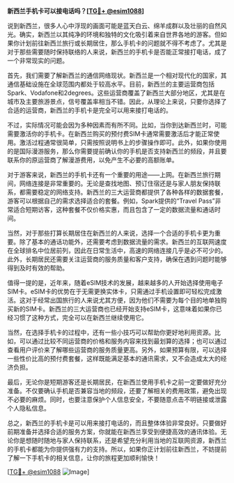 **新西兰手机卡可以接电话吗？[[TG💪+ @esim1088](https://t.me/s/esim1088)]**

说到新西兰，很多人心中浮现的画面可能是蓝天白云、绵羊成群以及壮丽的自然风光。确实，新西兰以其纯净的环境和独特的文化吸引着来自世界各地的游客。但如果你计划前往新西兰旅行或长期居住，那么手机卡的问题就不得不考虑了。尤其是对于那些需要随时保持联络的人来说，新西兰的手机卡是否能正常接打电话，成了一个非常现实的问题。

首先，我们需要了解新西兰的通信网络现状。新西兰是一个相对现代化的国家，其通信基础设施在全球范围内都处于较高水平。目前，新西兰的主要运营商包括Spark、Vodafone和2degrees。这些运营商覆盖了新西兰大部分地区，尤其是在城市及主要旅游景点，信号覆盖率相当不错。因此，从理论上来说，只要你选择了合适的运营商，新西兰的手机卡是完全可以用来接打电话的。

不过，实际情况可能会因为多种因素而有所不同。比如，当你到达新西兰时，可能需要激活你的手机卡。在新西兰购买的预付费SIM卡通常需要激活后才能正常使用。激活过程通常很简单，只需按照说明书上的步骤操作即可。此外，如果你使用的是国际漫游服务，那么你需要提前确认你的手机是否支持新西兰的频段，并且要联系你的原运营商了解漫游费用，以免产生不必要的高额账单。

对于游客来说，新西兰的手机卡还有一个重要的用途——上网。在新西兰旅行期间，网络连接是非常重要的。无论是查找地图、预订住宿还是与家人朋友保持联系，都需要稳定的网络支持。新西兰的三大运营商都提供了各种各样的数据套餐，游客可以根据自己的需求选择适合的套餐。例如，Spark提供的“Travel Pass”非常适合短期访客，这种套餐不仅价格实惠，而且包含了一定的数据流量和通话时间。

当然，对于那些打算长期居住在新西兰的人来说，选择一个合适的手机卡更为重要。除了基本的通话功能外，还需要考虑到数据流量的需求。新西兰的互联网速度在全球排名中位居前列，因此在日常生活中，高速的网络连接几乎是必不可少的。此外，长期居民还需要关注运营商的服务质量和客户支持，确保在遇到问题时能够得到及时有效的帮助。

值得一提的是，近年来，随着eSIM技术的发展，越来越多的人开始选择使用电子SIM卡。eSIM卡的优势在于无需更换实体卡，只需通过手机设置即可轻松完成激活。这对于经常出国旅行的人来说尤其方便，因为他们不需要为每个目的地单独购买新的SIM卡。新西兰的三大运营商也已经开始支持eSIM卡，这意味着如果你已经习惯了这种方式，完全可以在新西兰继续使用它。

当然，在选择手机卡的过程中，还有一些小技巧可以帮助你更好地利用资源。比如，可以通过比较不同运营商的价格和服务内容来找到最划算的选择；也可以通过查看用户评价来了解哪些运营商的服务质量更高。另外，如果预算有限，可以选择一些性价比高的预付费套餐，这样既能满足基本的通讯需求，又不会造成太大的经济负担。

最后，无论你是短期游客还是长期居民，在新西兰使用手机卡之前一定要做好充分准备。不仅要确认手机是否兼容当地的频段，还要了解相关的费用政策，避免出现不必要的麻烦。同时，也要注意保护个人信息安全，不要随意点击不明链接或泄露个人隐私信息。

总之，新西兰的手机卡是可以用来接打电话的，而且整体体验非常良好。只要做好前期准备并选择合适的服务方案，你就能在新西兰享受到便捷高效的通讯体验。无论你是想随时随地与家人保持联系，还是希望充分利用当地的互联网资源，新西兰的手机卡都能为你提供强有力的支持。所以，如果你正计划前往新西兰，不妨提前了解一下手机卡的相关信息，让你的旅程更加顺利愉快！

[[TG💪+ @esim1088](https://t.me/s/esim1088) ![Image](https://i.postimg.cc/4NQfJmqS/Snipaste-2025-05-13-00-14-12.png)]